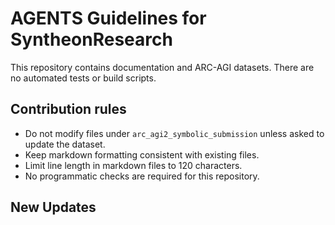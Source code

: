 # AGENTS Guidelines for SyntheonResearch

This repository contains documentation and ARC-AGI datasets. There are no automated tests or build scripts.

## Contribution rules
- Do not modify files under `arc_agi2_symbolic_submission` unless asked to update the dataset.
- Keep markdown formatting consistent with existing files.
- Limit line length in markdown files to 120 characters.
- No programmatic checks are required for this repository.


## New Updates